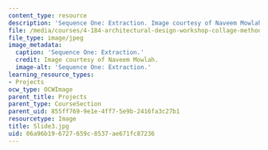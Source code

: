 ```yaml
---
content_type: resource
description: 'Sequence One: Extraction. Image courtesy of Naveem Mowlah.'
file: /media/courses/4-184-architectural-design-workshop-collage-method-and-form-spring-2004/06a96b196727659c8537ae671fc87236_Slide3.jpg
file_type: image/jpeg
image_metadata:
  caption: 'Sequence One: Extraction.'
  credit: Image courtesy of Naveem Mowlah.
  image-alt: 'Sequence One: Extraction.'
learning_resource_types:
- Projects
ocw_type: OCWImage
parent_title: Projects
parent_type: CourseSection
parent_uid: 855ff769-9e1e-4ff7-5e9b-2416fa3c27b1
resourcetype: Image
title: Slide3.jpg
uid: 06a96b19-6727-659c-8537-ae671fc87236
---
```

